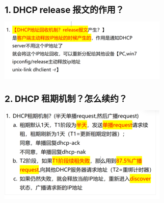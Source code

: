 # 1. DHCP release 报文的作用？

![alt text](images/面试题---IP回收机制/image.png)

# 2. DHCP 租期机制？怎么续约？

![alt text](images/面试题---IP回收机制和租期机制/image-1.png)
